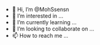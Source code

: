 - 👋 Hi, I’m @MohSsensn
- 👀 I’m interested in ...
- 🌱 I’m currently learning ...
- 💞️ I’m looking to collaborate on ...
- 📫 How to reach me ...

<!---
MohSsensn/MohSsensn is a ✨ special ✨ repository because its `README.md` (this file) appears on your GitHub profile.
You can click the Preview link to take a look at your changes.
--->

